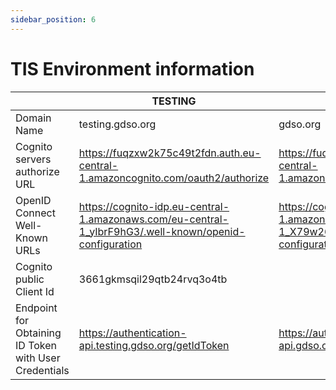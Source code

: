 ```yaml
---
sidebar_position: 6
---
```


# TIS Environment information

|   	                                                |TESTING  	|PRODUCTION   	|
|---	                                                |---	    |---	        |
|Domain Name   	                                        |testing.gdso.org   	    |gdso.org   	        |
|Cognito servers authorize URL  	                    |https://fuqzxw2k75c49t2fdn.auth.eu-central-1.amazoncognito.com/oauth2/authorize   	    |https://fuqzxw2k75c49t2fds.auth.eu-central-1.amazoncognito.com/oauth2/authorize   	        |
|OpenID Connect Well-Known URLs   	                    |https://cognito-idp.eu-central-1.amazonaws.com/eu-central-1_yIbrF9hG3/.well-known/openid-configuration   	    |https://cognito-idp.eu-central-1.amazonaws.com/eu-central-1_X79w26IDV/.well-known/openid-configuration   	        |
|Cognito public Client Id                               |3661gkmsqil29qtb24rvq3o4tb   	    |   	        |
|Endpoint for Obtaining ID Token with User Credentials  |https://authentication-api.testing.gdso.org/getIdToken   	    |https://authentication-api.gdso.org/getIdToken   	        |